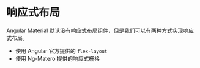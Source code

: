 # 响应式布局

Angular Material 默认没有响应式布局组件，但是我们可以有两种方式实现响应式布局。

* 使用 Angular 官方提供的 `flex-layout`
* 使用 Ng-Matero 提供的响应式栅格



